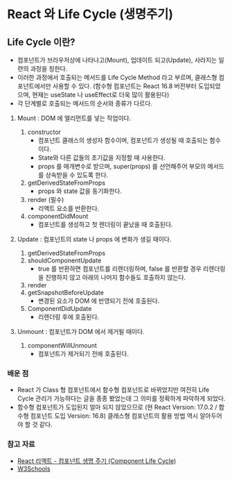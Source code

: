 # React 와 Life Cycle (생명주기)

## Life Cycle 이란?
- 컴포넌트가 브라우저상에 나타나고(Mount), 업데이트 되고(Update), 사라지는 일련의 과정을 칭한다. 
- 이러한 과정에서 호출되는 메서드를 Life Cycle Method 라고 부르며, 클래스형 컴포넌트에서만 사용할 수 있다. (함수형 컴포넌트는 React 16.8 버전부터 도입되었으며, 현재는 useState 나 useEffect로 더욱 많이 활용된다)
- 각 단계별로 호출되는 메서드의 순서와 종류가 다르다. 

1. Mount : DOM 에 엘리먼트를 넣는 작업이다.
	1. constructor
		- 컴포넌트 클래스의 생성자 함수이며, 컴포넌트가 생성될 때 호출되는 함수이다.
		- State와 다른 값들의 초기값을 지정할 때 사용한다.
		- props 를 매개변수로 받으며, super(props) 를 선언해주어 부모의 메서드를 상속받을 수 있도록 한다. 
	2. getDerivedStateFromProps
		- props 와 state 값을 동기화한다.
	3. render (필수)
		- 리액트 요소를 반환한다.
	4. componentDidMount
		- 컴포넌트를 생성하고 첫 렌더링이 끝났을 때 호출된다. 

2. Update : 컴포넌트의 state 나 props 에 변화가 생길 때이다.
	1. getDerivedStateFromProps
	2. shouldComponentUpdate
		- true 를 반환하면 컴포넌트를 리렌더링하며, false 를 반환할 경우 리렌더링을 진행하지 않고 아래의 나머지 함수들도 호출하지 않는다.
	3. render
	4. getSnapshotBeforeUpdate
		- 변경된 요소가 DOM 에 반영되기 전에 호출된다.
	5. ComponentDidUpdate
		- 리렌더링 후에 호출된다.

3. Unmount : 컴포넌트가 DOM 에서 제거될 때이다.
	1. componentWillUnmount
		- 컴포넌트가 제거되기 전에 호출된다. 

### 배운 점
- React 가 Class 형 컴포넌트에서 함수형 컴포넌트로 바뀌었지만 여전히 Life Cycle 관리가 가능하다는 글을 종종 봤었는데 그 의미를 정확하게 파악하게 되었다.
- 함수형 컴포넌트가 도입된지 얼마 되지 않았으므로 (현 React Version: 17.0.2 / 함수형 컴포넌트 도입 Version: 16.8) 클래스형 컴포넌트의 활용 방법 역시 알아두어야 할 것 같다. 

### 참고 자료
- [React 리액트 - 컴포넌트 생명 주기 (Component Life Cycle)](https://lktprogrammer.tistory.com/130)
- [W3Schools](https://www.w3schools.com/react/react_lifecycle.asp)